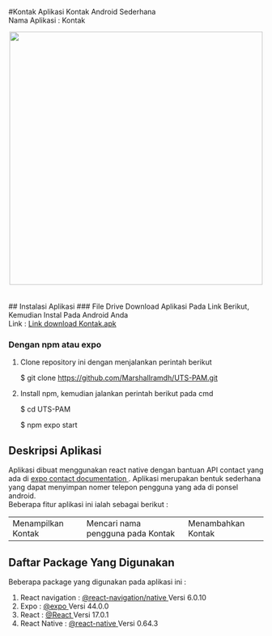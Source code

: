 #Kontak
Aplikasi Kontak Android Sederhana <br>
Nama Aplikasi : Kontak <br>
<!-- GIF -->
<div align="center">
  <img widht="300px" height="500px" src="doc/assets/vgif.gif"/>
</div>
<br>
<br>
## Instalasi Aplikasi
### File Drive
Download Aplikasi Pada Link Berikut, Kemudian Instal Pada Android Anda <br>
Link : <a href="https://expo.dev/artifacts/44a08c10-ec5d-4e4c-b897-2a872f7f7efa">Link download Kontak.apk </a>

### Dengan npm atau expo
1. Clone repository ini dengan menjalankan perintah berikut <br>

   $ git clone https://github.com/Marshallramdh/UTS-PAM.git
   
2. Install npm, kemudian jalankan perintah berikut pada cmd <br>
   
   $ cd UTS-PAM
   
   $ npm expo start
   
## Deskripsi Aplikasi
Aplikasi dibuat menggunakan react native dengan bantuan API contact yang ada di <a href="https://docs.expo.dev/versions/v44.0.0/sdk/contacts/"> expo contact documentation </a>. Aplikasi merupakan bentuk sederhana yang dapat menyimpan nomer telepon pengguna yang ada di ponsel android. <br>
Beberapa fitur aplikasi ini ialah sebagai berikut :
<table>
<td>Menampilkan Kontak</td>
<td>Mencari nama pengguna pada Kontak</td>
<td>Menambahkan Kontak</td>
</table>

## Daftar Package Yang Digunakan
Beberapa package yang digunakan pada aplikasi ini : <br>
1. React navigation : <a href="https://reactnavigation.org/">@react-navigation/native </a> Versi 6.0.10 <br>
2. Expo : <a href="https://docs.expo.dev/">@expo </a> Versi 44.0.0 <br>
3. React : <a href="https://reactjs.org/">@React </a> Versi 17.0.1 <br>
4. React Native : <a href="https://reactnative.dev/">@react-native </a> Versi 0.64.3 <br>

